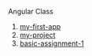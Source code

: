 Angular Class

1. [my-first-app](my-first-app)
2. [my-project](my-project)
3. [basic-assignment-1](basic-assignment-1)